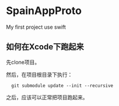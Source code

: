 SpainAppProto
=============

My first project use swift


## 如何在Xcode下跑起来

先clone项目。

然后，在项目根目录下执行：
```
  git submodule update --init --recursive
```
之后，应该可以正常把项目跑起来。
